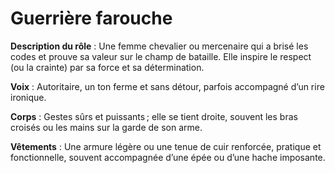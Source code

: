 # Guerrière farouche

**Description du rôle** : Une femme chevalier ou mercenaire qui a brisé les codes et prouve sa valeur sur le champ de bataille. Elle inspire le respect (ou la crainte) par sa force et sa détermination.

**Voix** : Autoritaire, un ton ferme et sans détour, parfois accompagné d’un rire ironique.

**Corps** : Gestes sûrs et puissants ; elle se tient droite, souvent les bras croisés ou les mains sur la garde de son arme.

**Vêtements** : Une armure légère ou une tenue de cuir renforcée, pratique et fonctionnelle, souvent accompagnée d’une épée ou d’une hache imposante.

